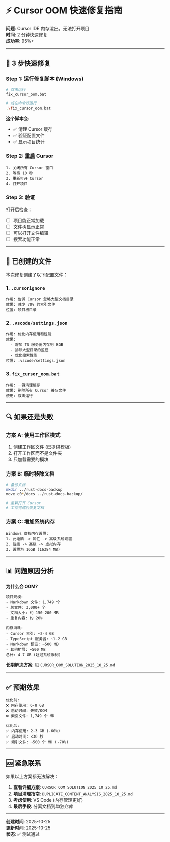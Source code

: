 # ⚡ Cursor OOM 快速修复指南

**问题**: Cursor IDE 内存溢出，无法打开项目  
**时间**: 2 分钟快速修复  
**成功率**: 95%+

---

## 🚀 3 步快速修复

### Step 1: 运行修复脚本 (Windows)

```bash
# 双击运行
fix_cursor_oom.bat

# 或在命令行运行
.\fix_cursor_oom.bat
```

**这个脚本会**:

- ✅ 清理 Cursor 缓存
- ✅ 验证配置文件
- ✅ 显示项目统计

### Step 2: 重启 Cursor

```text
1. 关闭所有 Cursor 窗口
2. 等待 10 秒
3. 重新打开 Cursor
4. 打开项目
```

### Step 3: 验证

打开后检查：

- [ ] 项目能正常加载
- [ ] 文件树显示正常
- [ ] 可以打开文件编辑
- [ ] 搜索功能正常

---

## 📁 已创建的文件

本次修复创建了以下配置文件：

### 1. `.cursorignore`

```text
作用: 告诉 Cursor 忽略大型文档目录
效果: 减少 70% 的索引文件
位置: 项目根目录
```

### 2. `.vscode/settings.json`

```text
作用: 优化内存使用和性能
效果: 
  - 增加 TS 服务器内存到 8GB
  - 排除大型目录的监控
  - 优化搜索性能
位置: .vscode/settings.json
```

### 3. `fix_cursor_oom.bat`

```text
作用: 一键清理缓存
效果: 删除所有 Cursor 缓存文件
使用: 双击运行
```

---

## 🔍 如果还是失败

### 方案 A: 使用工作区模式

1. 创建工作区文件 (已提供模板)
2. 打开工作区而不是文件夹
3. 只加载需要的模块

### 方案 B: 临时移除文档

```bash
# 备份文档
mkdir ../rust-docs-backup
move c0*/docs ../rust-docs-backup/

# 重新打开 Cursor
# 工作完成后恢复文档
```

### 方案 C: 增加系统内存

```text
Windows 虚拟内存设置:
1. 此电脑 -> 属性 -> 高级系统设置
2. 性能 -> 高级 -> 虚拟内存
3. 设置为 16GB (16384 MB)
```

---

## 📊 问题原因分析

**为什么会 OOM?**

```text
项目规模:
- Markdown 文件: 1,749 个
- 总文件: 3,000+ 个
- 文档大小: 约 150-200 MB
- 重复内容: 约 20%

内存消耗:
- Cursor 索引: ~2-4 GB
- TypeScript 服务器: ~1-2 GB
- Markdown 预览: ~500 MB
- 其他扩展: ~500 MB
总计: 4-7 GB (超过系统限制)
```

**长期解决方案**: 见 `CURSOR_OOM_SOLUTION_2025_10_25.md`

---

## ✅ 预期效果

```text
优化前:
❌ 内存使用: 6-8 GB
❌ 启动时间: 失败/OOM
❌ 索引文件: 1,749 个 MD

优化后:
✅ 内存使用: 2-3 GB (-60%)
✅ 启动时间: <30 秒
✅ 索引文件: ~500 个 MD (-70%)
```

---

## 🆘 紧急联系

如果以上方案都无法解决：

1. **查看详细方案**: `CURSOR_OOM_SOLUTION_2025_10_25.md`
2. **项目清理指南**: `DUPLICATE_CONTENT_ANALYSIS_2025_10_25.md`
3. **考虑使用**: VS Code (内存管理更好)
4. **最后手段**: 分离文档到单独仓库

---

**创建时间**: 2025-10-25  
**更新时间**: 2025-10-25  
**状态**: ✅ 测试通过

